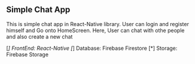 ## Simple Chat App

This is simple chat app in React-Native library.
User can login and register himself and Go onto HomeScreen. Here, User can chat with othe people and also create a new chat

[*] FrontEnd: React-Native
[*] Database: Firebase Firestore
[*] Storage: Firebase Storage
